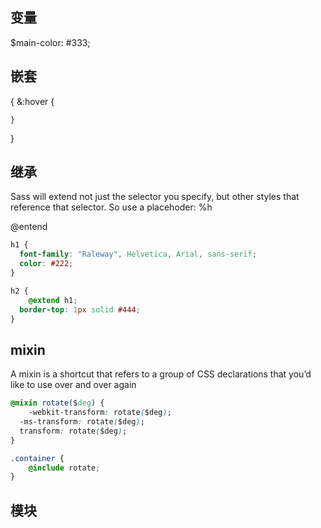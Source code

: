 ## 变量

$main-color: #333;


## 嵌套
{
	&:hover {
		
	}
}


## 继承

Sass will extend not just the selector you specify, but other styles that reference that selector. So use a placehoder: %h

@entend

```css
h1 {
  font-family: "Raleway", Helvetica, Arial, sans-serif;
  color: #222;
}

h2 {
	@extend h1;
  border-top: 1px solid #444;
}
```

## mixin

A mixin is a shortcut that refers to a group of CSS declarations that you’d like to use over and over again

```css
@mixin rotate($deg) {
	-webkit-transform: rotate($deg);
  -ms-transform: rotate($deg);
  transform: rotate($deg);
}

.container {
	@include rotate;
}
```


## 模块







